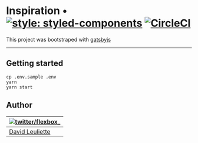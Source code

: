 # Inspiration • [![style: styled-components](https://img.shields.io/badge/style-%F0%9F%92%85%20styled--components-orange.svg?colorB=daa357&colorA=db748e)](https://github.com/styled-components/styled-components) [![CircleCI](https://circleci.com/gh/flexbox/inspiration.svg?style=svg)](https://circleci.com/gh/flexbox/inspiration)

This project was bootstraped with [gatsbyjs](https://github.com/gatsbyjs/gatsby#readme)

---

## Getting started

    cp .env.sample .env
    yarn
    yarn start

## Author

| [![twitter/flexbox_](https://gravatar.com/avatar/66ecc55f1bc2e5863eb516ee6f20794e?s=70)](https://twitter.com/flexbox_ 'Follow @flexbox_ on Twitter') |
| ---------------------------------------------------------------------------------------------------------------------------------------------------- |
| [David Leuliette](https://davidl.fr/)                                                                                                                |

